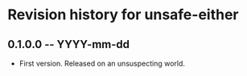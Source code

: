 # Revision history for unsafe-either

## 0.1.0.0 -- YYYY-mm-dd

* First version. Released on an unsuspecting world.
